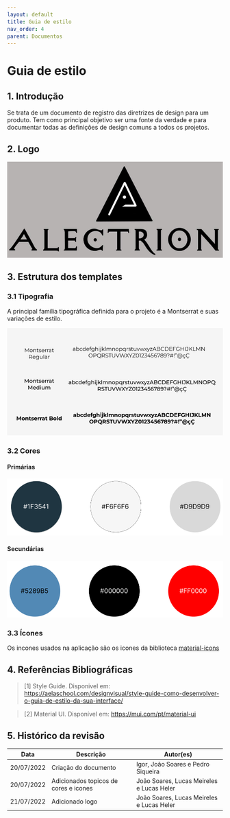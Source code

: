 ```yaml
---
layout: default
title: Guia de estilo   
nav_order: 4
parent: Documentos
---
```


# Guia de estilo

## 1. Introdução
Se trata de um documento de registro das diretrizes de design para um produto.
Tem como principal objetivo ser uma fonte da verdade e para documentar todas as definições de design comuns a todos os projetos.

## 2. Logo

![Fontes](../assets/logo.png)
## 3. Estrutura dos templates
### 3.1 Tipografia
A principal família tipográfica definida para o projeto é a Montserrat e suas variações de estilo.

![Fontes](../assets/Fontes.png)

### 3.2 Cores
#### Primárias

![cores principais](../assets/cores-primarias.png)
#### Secundárias

![cores principais](../assets/cores-secundaria.png)

### 3.3 Ícones

Os incones usados na aplicação são os icones da biblioteca [material-icons](https://mui.com/pt/material-ui/material-icons/)


## 4. Referências Bibliográficas

> [1] Style Guide. Disponivel em: https://aelaschool.com/designvisual/style-guide-como-desenvolver-o-guia-de-estilo-da-sua-interface/

> [2] Material UI. Disponível em: https://mui.com/pt/material-ui
## 5. Histórico da revisão

|**Data**|**Descrição**|**Autor(es)**|
|--------|-------------|-------------|
|20/07/2022|Criação do documento| Igor, João Soares e Pedro Siqueira|
|20/07/2022|Adicionados topicos de cores e icones| João Soares, Lucas Meireles e Lucas Heler|
|21/07/2022|Adicionado logo| João Soares, Lucas Meireles e Lucas Heler|